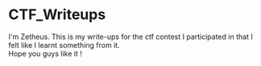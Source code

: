 # CTF_Writeups
I'm Zetheus.
This is my write-ups for the ctf contest I participated in that I felt like I learnt something from it.  
Hope you guys like it !
